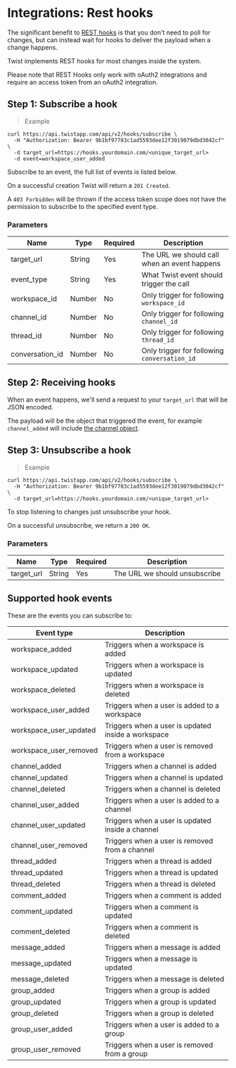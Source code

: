 # Integrations: Rest hooks

The significant benefit to [REST hooks](http://resthooks.org/) is that you don't need to poll for changes, but can instead wait for hooks to deliver the payload when a change happens.

Twist implements REST hooks for most changes inside the system.

Please note that REST Hooks only work with oAuth2 integrations and require an access token from an oAuth2 integration.


## Step 1: Subscribe a hook

> Example

```shell
curl https://api.twistapp.com/api/v2/hooks/subscribe \
  -H "Authorization: Bearer 9b1bf97783c1ad5593dee12f3019079dbd3042cf" \
  -d target_url=https://hooks.yourdomain.com/<unique_target_url>
  -d event=workspace_user_added
```

Subscribe to an event, the full list of events is listed below.

On a successful creation Twist will return a `201 Created`.

A `403 Forbidden` will be thrown if the access token scope does not have the permission to subscribe to the specified event type.

### Parameters
| Name | Type | Required | Description |
| --- | --- | --- | --- |
| target_url | String | Yes | The URL we should call when an event happens |
| event_type | String | Yes | What Twist event should trigger the call |
| workspace_id | Number | No | Only trigger for following `workspace_id` |
| channel_id | Number | No | Only trigger for following `channel_id` |
| thread_id | Number | No | Only trigger for following `thread_id` |
| conversation_id | Number | No | Only trigger for following `conversation_id` |


## Step 2: Receiving hooks

When an event happens, we'll send a request to your `target_url` that will be JSON encoded.

The payload will be the object that triggered the event, for example `channel_added` will include [the channel object](#channels). 


## Step 3: Unsubscribe a hook

> Example

```shell
curl https://api.twistapp.com/api/v2/hooks/subscribe \
  -H "Authorization: Bearer 9b1bf97783c1ad5593dee12f3019079dbd3042cf" \
  -d target_url=https://hooks.yourdomain.com/<unique_target_url>
```

To stop listening to changes just unsubscribe your hook.

On a successful unsubscribe, we return a `200 OK`.


### Parameters
| Name | Type | Required | Description |
| --- | --- | --- | --- |
| target_url | String | Yes | The URL we should unsubscribe |


## Supported hook events

These are the events you can subscribe to:


| Event type | Description |
| ---------- | ----------- |
| workspace_added | Triggers when a workspace is added |
| workspace_updated | Triggers when a workspace is updated |
| workspace_deleted | Triggers when a workspace is deleted |
| workspace_user_added | Triggers when a user is added to a workspace | 
| workspace_user_updated | Triggers when a user is updated inside a workspace | 
| workspace_user_removed | Triggers when a user is removed from a workspace | 
| channel_added | Triggers when a channel is added |
| channel_updated | Triggers when a channel is updated |
| channel_deleted | Triggers when a channel is deleted |
| channel_user_added | Triggers when a user is added to a channel | 
| channel_user_updated | Triggers when a user is updated inside a channel | 
| channel_user_removed | Triggers when a user is removed from a channel | 
| thread_added | Triggers when a thread is added |
| thread_updated | Triggers when a thread is updated |
| thread_deleted | Triggers when a thread is deleted |
| comment_added | Triggers when a comment is added |
| comment_updated | Triggers when a comment is updated |
| comment_deleted | Triggers when a comment is deleted |
| message_added | Triggers when a message is added |
| message_updated | Triggers when a message is updated |
| message_deleted | Triggers when a message is deleted |
| group_added | Triggers when a group is added |
| group_updated | Triggers when a group is updated |
| group_deleted | Triggers when a group is deleted |
| group_user_added | Triggers when a user is added to a group | 
| group_user_removed | Triggers when a user is removed from a group | 
